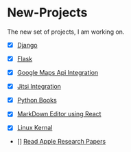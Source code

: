# New-Projects
The new set of projects, I am working on.

- [x] [Django](https://github.com/nikku1234/Learning/tree/master/Django)

- [x] [Flask](https://github.com/nikku1234/Learning/tree/master/Flask)

- [x] [Google Maps Api Integration](https://github.com/nikku1234/Learning/tree/master/Google%20Maps%20Api%20integration%20)

- [x] [Jitsi Integration](https://github.com/nikku1234/Learning/tree/master/Jitsi%20Integration)

- [x] [Python Books](https://github.com/nikku1234/Learning/tree/master/Learn%20Python%20Books)

- [x] [MarkDown Editor using React](https://github.com/nikku1234/Learning/tree/master/MarkDown%20Editor%20using%20React)

- [x] [Linux Kernal](https://github.com/nikku1234/Learning/tree/master/Understanding%20the%20Linux%20Kernal)

- [] [Read Apple Research Papers](https://machinelearning.apple.com/research/)


